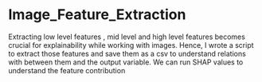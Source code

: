 # Image_Feature_Extraction
Extracting low level features , mid level and high level features becomes crucial for explainability while working with images. Hence, I wrote a script to extract those features and save them as a csv to understand relations with between them and the output variable. We can run SHAP values to understand the feature contribution
